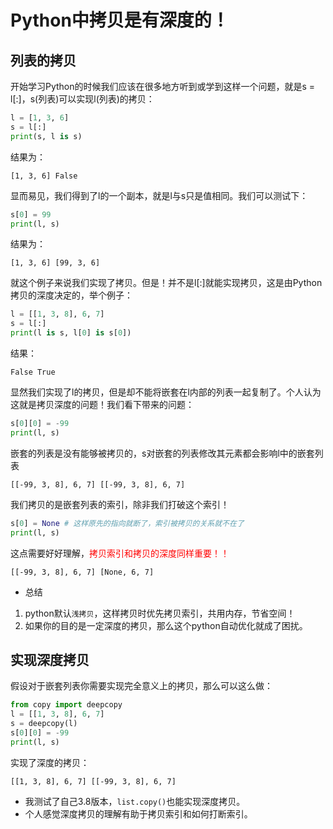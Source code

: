 # Python中拷贝是有深度的！

## 列表的拷贝
开始学习Python的时候我们应该在很多地方听到或学到这样一个问题，就是s = l[:]，s(列表)可以实现l(列表)的拷贝：

```python
l = [1, 3, 6]
s = l[:]
print(s, l is s)
```
结果为：
```
[1, 3, 6] False
```
显而易见，我们得到了l的一个副本，就是l与s只是值相同。我们可以测试下：
```python
s[0] = 99
print(l, s)
```
结果为：
```
[1, 3, 6] [99, 3, 6]
```
就这个例子来说我们实现了拷贝。但是！并不是l[:]就能实现拷贝，这是由Python拷贝的深度决定的，举个例子：
```python
l = [[1, 3, 8], 6, 7]
s = l[:]
print(l is s, l[0] is s[0])
```
结果：
```
False True
```
显然我们实现了l的拷贝，但是却不能将嵌套在l内部的列表一起复制了。个人认为这就是拷贝深度的问题！我们看下带来的问题：
```python
s[0][0] = -99
print(l, s)
```
嵌套的列表是没有能够被拷贝的，s对嵌套的列表修改其元素都会影响l中的嵌套列表
```
[[-99, 3, 8], 6, 7] [[-99, 3, 8], 6, 7]
```
我们拷贝的是嵌套列表的索引，除非我们打破这个索引！
```python
s[0] = None # 这样原先的指向就断了，索引被拷贝的关系就不在了
print(l, s)
```
这点需要好好理解，<font color='red'>拷贝索引和拷贝的深度同样重要！！</font>
```
[[-99, 3, 8], 6, 7] [None, 6, 7]
```

+ 总结
1. python默认`浅拷贝`，这样拷贝时优先拷贝索引，共用内存，节省空间！
2. 如果你的目的是一定深度的拷贝，那么这个python自动优化就成了困扰。

## 实现深度拷贝
假设对于嵌套列表你需要实现完全意义上的拷贝，那么可以这么做：
```python
from copy import deepcopy
l = [[1, 3, 8], 6, 7]
s = deepcopy(l)
s[0][0] = -99
print(l, s)
```
实现了深度的拷贝：
```
[[1, 3, 8], 6, 7] [[-99, 3, 8], 6, 7]
```
+ 我测试了自己3.8版本，`list.copy()`也能实现深度拷贝。
+ 个人感觉深度拷贝的理解有助于拷贝索引和如何打断索引。